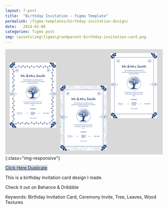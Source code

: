 ```yaml
---
layout: f-post
title:  "Birthday Invitation - Figma Template"
permalink: /figma-templates/birthday-invitation-design/
date:   2024-02-08
categories: figma post
img: \assets\img\figma\grandparent-birthday-invitation-card.png
---
```


![image-title-here](\assets\img\figma/grandparent-birthday-invitation-card.png){:class="img-responsive"}

<a style="color:#002B6B;background:#D9D9D9;" class="button" href="https://www.figma.com/community/file/1336458576131941150/grandparent-birthday-ceremony-invitation-card-figma" target="_blank">Click Here Duplicate</a>

This is a birthday invitation card design I made.

Check it out on Behance & Dribbble

Keywords: Birthday Invitation Card, Ceremony Invite, Tree, Leaves, Wood Textures

